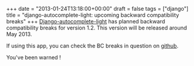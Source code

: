+++
date = "2013-01-24T13:18:00+00:00"
draft = false
tags = ["django"]
title = "django-autocomplete-light: upcoming backward compatibility breaks"
+++
[Django-autocomplete-light](http://github.com/yourlabs/django-autocomplete-light) has planned backward compatibility breaks for version 1.2. This version will be released around May 2013.

If using this app, you can check the BC breaks in question on [github](https://github.com/yourlabs/django-autocomplete-light/issues?milestone=10&amp;page=1).

You've been warned !
